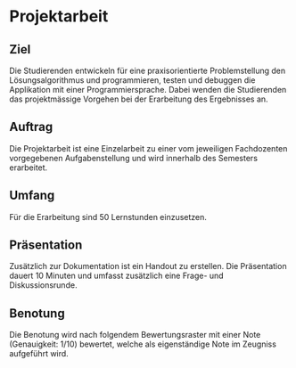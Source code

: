 # Projektarbeit

## Ziel

Die Studierenden entwickeln für eine praxisorientierte Problemstellung den Lösungsalgorithmus und programmieren, testen
und debuggen die Applikation mit einer Programmiersprache. Dabei wenden die Studierenden das projektmässige Vorgehen bei
der Erarbeitung des Ergebnisses an.

## Auftrag

Die Projektarbeit ist eine Einzelarbeit zu einer vom jeweiligen Fachdozenten vorgegebenen Aufgabenstellung und wird
innerhalb des Semesters erarbeitet.

## Umfang

Für die Erarbeitung sind 50 Lernstunden einzusetzen.

## Präsentation

Zusätzlich zur Dokumentation ist ein Handout zu erstellen. Die Präsentation dauert 10 Minuten und umfasst zusätzlich
eine Frage- und Diskussionsrunde.

## Benotung

Die Benotung wird nach folgendem Bewertungsraster mit einer Note (Genauigkeit: 1/10) bewertet, welche als eigenständige
Note im Zeugniss aufgeführt wird.